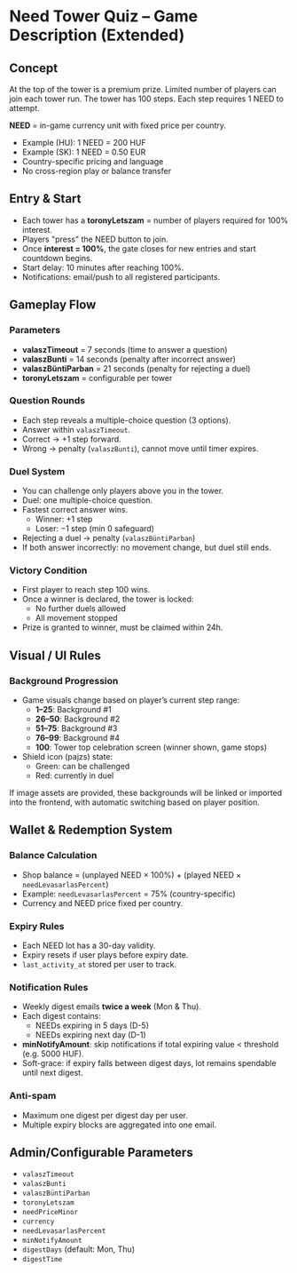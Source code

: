 # Need Tower Quiz – Game Description (Extended)

## Concept
At the top of the tower is a premium prize. Limited number of players can join each tower run.
The tower has 100 steps. Each step requires 1 NEED to attempt.

**NEED** = in-game currency unit with fixed price per country.
- Example (HU): 1 NEED = 200 HUF
- Example (SK): 1 NEED = 0.50 EUR
- Country-specific pricing and language
- No cross-region play or balance transfer

## Entry & Start
- Each tower has a **toronyLetszam** = number of players required for 100% interest.
- Players "press" the NEED button to join.
- Once **interest = 100%**, the gate closes for new entries and start countdown begins.
- Start delay: 10 minutes after reaching 100%.
- Notifications: email/push to all registered participants.

## Gameplay Flow
### Parameters
- **valaszTimeout** = 7 seconds (time to answer a question)
- **valaszBunti** = 14 seconds (penalty after incorrect answer)
- **valaszBüntiParban** = 21 seconds (penalty for rejecting a duel)
- **toronyLetszam** = configurable per tower

### Question Rounds
- Each step reveals a multiple-choice question (3 options).
- Answer within `valaszTimeout`.
- Correct → +1 step forward.
- Wrong → penalty (`valaszBunti`), cannot move until timer expires.

### Duel System
- You can challenge only players above you in the tower.
- Duel: one multiple-choice question.
- Fastest correct answer wins.
    - Winner: +1 step
    - Loser: −1 step (min 0 safeguard)
- Rejecting a duel → penalty (`valaszBüntiParban`)
- If both answer incorrectly: no movement change, but duel still ends.

### Victory Condition
- First player to reach step 100 wins.
- Once a winner is declared, the tower is locked:
    - No further duels allowed
    - All movement stopped
- Prize is granted to winner, must be claimed within 24h.

## Visual / UI Rules
### Background Progression
- Game visuals change based on player’s current step range:
    - **1–25**: Background #1
    - **26–50**: Background #2
    - **51–75**: Background #3
    - **76–99**: Background #4
    - **100**: Tower top celebration screen (winner shown, game stops)
- Shield icon (pajzs) state:
    - Green: can be challenged
    - Red: currently in duel

If image assets are provided, these backgrounds will be linked or imported into the frontend, with automatic switching based on player position.

## Wallet & Redemption System
### Balance Calculation
- Shop balance = (unplayed NEED × 100%) + (played NEED × `needLevasarlasPercent`)
- Example: `needLevasarlasPercent` = 75% (country-specific)
- Currency and NEED price fixed per country.

### Expiry Rules
- Each NEED lot has a 30-day validity.
- Expiry resets if user plays before expiry date.
- `last_activity_at` stored per user to track.

### Notification Rules
- Weekly digest emails **twice a week** (Mon & Thu).
- Each digest contains:
    - NEEDs expiring in 5 days (D-5)
    - NEEDs expiring next day (D-1)
- **minNotifyAmount**: skip notifications if total expiring value < threshold (e.g. 5000 HUF).
- Soft-grace: if expiry falls between digest days, lot remains spendable until next digest.

### Anti-spam
- Maximum one digest per digest day per user.
- Multiple expiry blocks are aggregated into one email.

## Admin/Configurable Parameters
- `valaszTimeout`
- `valaszBunti`
- `valaszBüntiParban`
- `toronyLetszam`
- `needPriceMinor`
- `currency`
- `needLevasarlasPercent`
- `minNotifyAmount`
- `digestDays` (default: Mon, Thu)
- `digestTime`
